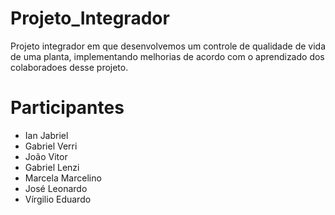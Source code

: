# Projeto_Integrador

Projeto integrador em que desenvolvemos um controle de qualidade de vida de uma planta, implementando melhorias de acordo com o aprendizado dos colaboradoes desse projeto. 

# Participantes
- Ian Jabriel
- Gabriel Verri
- João Vitor
- Gabriel Lenzi
- Marcela Marcelino
- José Leonardo
- Vírgilio Eduardo
